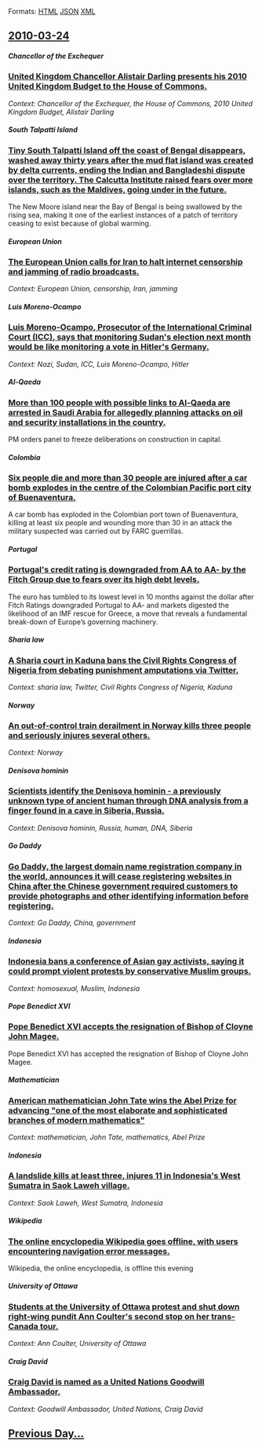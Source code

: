 
Formats: [HTML](2010/03/24/index.html)  [JSON](2010/03/24/index.json)  [XML](2010/03/24/index.xml)  

## [2010-03-24](/news/2010/03/24/index.md)

##### Chancellor of the Exchequer
### [United Kingdom Chancellor Alistair Darling presents his 2010 United Kingdom Budget to the House of Commons.](/news/2010/03/24/united-kingdom-chancellor-alistair-darling-presents-his-2010-united-kingdom-budget-to-the-house-of-commons.md)
_Context: Chancellor of the Exchequer, the House of Commons, 2010 United Kingdom Budget, Alistair Darling_

##### South Talpatti Island
### [Tiny South Talpatti Island off the coast of Bengal disappears, washed away thirty years after the mud flat island was created by delta currents, ending the Indian and Bangladeshi dispute over the territory. The Calcutta Institute raised fears over more islands, such as the Maldives, going under in the future. ](/news/2010/03/24/tiny-south-talpatti-island-off-the-coast-of-bengal-disappears-washed-away-thirty-years-after-the-mud-flat-island-was-created-by-delta-curre.md)
The New Moore island near the Bay of Bengal is being swallowed by the rising sea, making it one of the earliest instances of a patch of territory ceasing to exist because of global warming.

##### European Union
### [The European Union calls for Iran to halt internet censorship and jamming of radio broadcasts. ](/news/2010/03/24/the-european-union-calls-for-iran-to-halt-internet-censorship-and-jamming-of-radio-broadcasts.md)
_Context: European Union, censorship, Iran, jamming_

##### Luis Moreno-Ocampo
### [Luis Moreno-Ocampo, Prosecutor of the International Criminal Court (ICC), says that monitoring Sudan's election next month would be like monitoring a vote in Hitler's Germany. ](/news/2010/03/24/luis-moreno-ocampo-prosecutor-of-the-international-criminal-court-icc-says-that-monitoring-sudan-s-election-next-month-would-be-like-mon.md)
_Context: Nazi, Sudan, ICC, Luis Moreno-Ocampo, Hitler_

##### Al-Qaeda
### [More than 100 people with possible links to Al-Qaeda are arrested in Saudi Arabia for allegedly planning attacks on oil and security installations in the country. ](/news/2010/03/24/more-than-100-people-with-possible-links-to-al-qaeda-are-arrested-in-saudi-arabia-for-allegedly-planning-attacks-on-oil-and-security-install.md)
PM orders panel to freeze deliberations on construction in capital.

##### Colombia
### [Six people die and more than 30 people are injured after a car bomb explodes in the centre of the Colombian Pacific port city of Buenaventura. ](/news/2010/03/24/six-people-die-and-more-than-30-people-are-injured-after-a-car-bomb-explodes-in-the-centre-of-the-colombian-pacific-port-city-of-buenaventur.md)
A car bomb has exploded in the Colombian port town of Buenaventura, killing at least six people and wounding more than 30 in an attack the military suspected was carried out by FARC guerrillas.

##### Portugal
### [Portugal's credit rating is downgraded from AA to AA- by the Fitch Group due to fears over its high debt levels. ](/news/2010/03/24/portugal-s-credit-rating-is-downgraded-from-aa-to-aa-by-the-fitch-group-due-to-fears-over-its-high-debt-levels.md)
The euro has tumbled to its lowest level in 10 months against the dollar after Fitch Ratings downgraded Portugal to AA- and markets digested the likelihood of an IMF rescue for Greece, a move that reveals a fundamental break-down of Europe&rsquo;s governing machinery.

##### Sharia law
### [A Sharia court in Kaduna bans the Civil Rights Congress of Nigeria from debating punishment amputations via Twitter. ](/news/2010/03/24/a-sharia-court-in-kaduna-bans-the-civil-rights-congress-of-nigeria-from-debating-punishment-amputations-via-twitter.md)
_Context: sharia law, Twitter, Civil Rights Congress of Nigeria, Kaduna_

##### Norway
### [An out-of-control train derailment in Norway kills three people and seriously injures several others. ](/news/2010/03/24/an-out-of-control-train-derailment-in-norway-kills-three-people-and-seriously-injures-several-others.md)
_Context: Norway_

##### Denisova hominin
### [Scientists identify the Denisova hominin - a previously unknown type of ancient human through DNA analysis from a finger found in a cave in Siberia, Russia. ](/news/2010/03/24/scientists-identify-the-denisova-hominin-a-previously-unknown-type-of-ancient-human-through-dna-analysis-from-a-finger-found-in-a-cave-in.md)
_Context: Denisova hominin, Russia, human, DNA, Siberia_

##### Go Daddy
### [Go Daddy, the largest domain name registration company in the world, announces it will cease registering websites in China after the Chinese government required customers to provide photographs and other identifying information before registering. ](/news/2010/03/24/go-daddy-the-largest-domain-name-registration-company-in-the-world-announces-it-will-cease-registering-websites-in-china-after-the-chinese.md)
_Context: Go Daddy, China, government_

##### Indonesia
### [Indonesia bans a conference of Asian gay activists, saying it could prompt violent protests by conservative Muslim groups. ](/news/2010/03/24/indonesia-bans-a-conference-of-asian-gay-activists-saying-it-could-prompt-violent-protests-by-conservative-muslim-groups.md)
_Context: homosexual, Muslim, Indonesia_

##### Pope Benedict XVI
### [Pope Benedict XVI accepts the resignation of Bishop of Cloyne John Magee. ](/news/2010/03/24/pope-benedict-xvi-accepts-the-resignation-of-bishop-of-cloyne-john-magee.md)
Pope Benedict XVI has accepted the resignation of Bishop of Cloyne John Magee.

##### Mathematician
### [American mathematician John Tate wins the Abel Prize for advancing "one of the most elaborate and sophisticated branches of modern mathematics" ](/news/2010/03/24/american-mathematician-john-tate-wins-the-abel-prize-for-advancing-one-of-the-most-elaborate-and-sophisticated-branches-of-modern-mathemati.md)
_Context: mathematician, John Tate, mathematics, Abel Prize_

##### Indonesia
### [A landslide kills at least three, injures 11 in Indonesia's West Sumatra in Saok Laweh village. ](/news/2010/03/24/a-landslide-kills-at-least-three-injures-11-in-indonesia-s-west-sumatra-in-saok-laweh-village.md)
_Context: Saok Laweh, West Sumatra, Indonesia_

##### Wikipedia
### [The online encyclopedia Wikipedia goes offline, with users encountering navigation error messages. ](/news/2010/03/24/the-online-encyclopedia-wikipedia-goes-offline-with-users-encountering-navigation-error-messages.md)
Wikipedia, the online encyclopedia, is offline this evening

##### University of Ottawa
### [Students at the University of Ottawa protest and shut down right-wing pundit Ann Coulter's second stop on her trans-Canada tour. ](/news/2010/03/24/students-at-the-university-of-ottawa-protest-and-shut-down-right-wing-pundit-ann-coulter-s-second-stop-on-her-trans-canada-tour.md)
_Context: Ann Coulter, University of Ottawa_

##### Craig David
### [Craig David is named as a United Nations Goodwill Ambassador. ](/news/2010/03/24/craig-david-is-named-as-a-united-nations-goodwill-ambassador.md)
_Context: Goodwill Ambassador, United Nations, Craig David_

## [Previous Day...](/news/2010/03/23/index.md)

